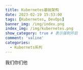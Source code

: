 ```yaml
---
title: Kubernetes基础架构
date: 2023-02-19 15:53:00
tags: [Kubernetes, DevOps]
banner_img: /img/index.png
index_img: /img/kubernetes.png
show_category: true # 表示强制开启
comment: 'valine'
categories:
  - Kubernets系列
---
```

我们你们他